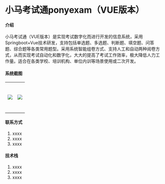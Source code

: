 # 小马考试通ponyexam（VUE版本）

#### 介绍
小马考试通（VUE版本）是实现考试数字化而进行开发的信息系统，采用Springboot+Vue技术研发，支持包括单选题、多选题、判断题、填空题、问答题、综合题等各类常用题型。采用系统智能组卷方式、支持人工和自动两种阅卷方式，从而实现考试自动化和数字化，大大的提高了考试工作效率，极大降低人力工作量。适合在各类学校、培训机构、单位内训等场景使用或二次开发。

#### 系统截图
<table>
    <tr>
        <td width="50%" height="100"><img src="https://gitee.com/ponyedu/goponyexam/raw/master/files/feature-1.png"/></td>
        <td><img src="https://gitee.com/ponyedu/goponyexam/raw/master/files/feature-2.png"/></td>
    </tr>
</table>




#### 联系方式

1.  xxxx
2.  xxxx
3.  xxxx

#### 技术栈

1.  xxxx
2.  xxxx
3.  xxxx


